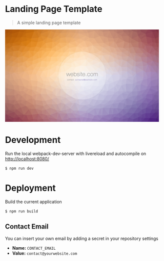 Landing Page Template
===========
> A simple landing page template

![screenshot](screenshot.png)

# Development
Run the local webpack-dev-server with livereload and autocompile on [http://localhost:8080/](http://localhost:8080/)
```sh
$ npm run dev
```
# Deployment
Build the current application
```sh
$ npm run build
```
## Contact Email
You can insert your own email by adding a secret in your repository settings
- <b>Name:</b> `CONTACT_EMAIL`
- <b>Value:</b> `contact@yourwebsite.com`
